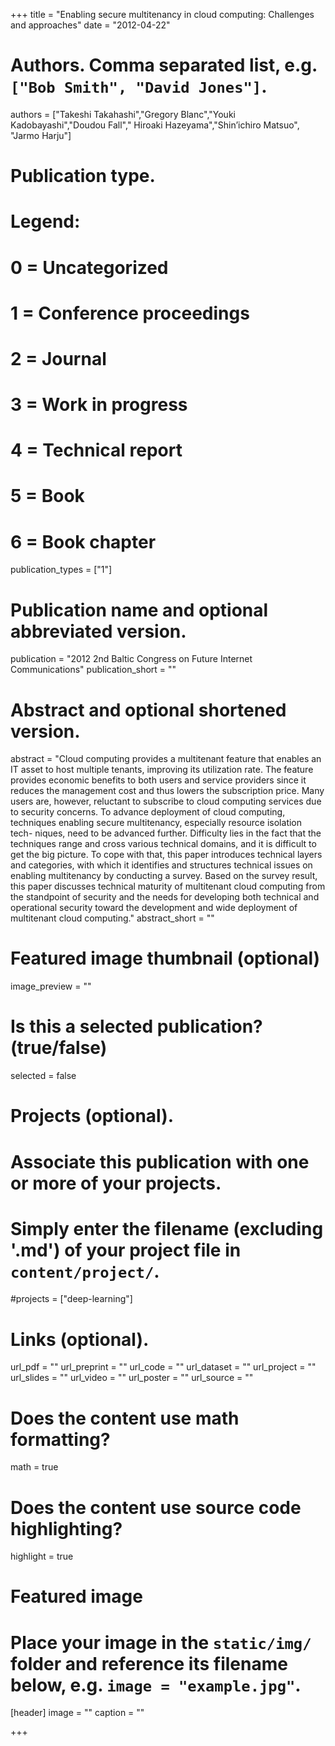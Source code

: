 +++
title = "Enabling secure multitenancy in cloud computing: Challenges and approaches"
date = "2012-04-22"

# Authors. Comma separated list, e.g. `["Bob Smith", "David Jones"]`.
authors = ["Takeshi Takahashi","Gregory Blanc","Youki Kadobayashi","Doudou Fall"," Hiroaki Hazeyama","Shin’ichiro Matsuo", "Jarmo Harju"]

# Publication type.
# Legend:
# 0 = Uncategorized
# 1 = Conference proceedings
# 2 = Journal
# 3 = Work in progress
# 4 = Technical report
# 5 = Book
# 6 = Book chapter
publication_types = ["1"]

# Publication name and optional abbreviated version.
publication = "2012 2nd Baltic Congress on Future Internet Communications"
publication_short = ""

# Abstract and optional shortened version.
abstract = "Cloud computing provides a multitenant feature that enables an IT asset to host multiple tenants, improving its utilization rate. The feature provides economic benefits to both users and service providers since it reduces the management cost and thus lowers the subscription price. Many users are, however, reluctant to subscribe to cloud computing services due to security concerns. To advance deployment of cloud computing, techniques enabling secure multitenancy, especially resource isolation tech- niques, need to be advanced further. Difficulty lies in the fact that the techniques range and cross various technical domains, and it is difficult to get the big picture. To cope with that, this paper introduces technical layers and categories, with which it identifies and structures technical issues on enabling multitenancy by conducting a survey. Based on the survey result, this paper discusses technical maturity of multitenant cloud computing from the standpoint of security and the needs for developing both technical and operational security toward the development and wide deployment of multitenant cloud computing."
abstract_short = ""

# Featured image thumbnail (optional)
image_preview = ""

# Is this a selected publication? (true/false)
selected = false

# Projects (optional).
#   Associate this publication with one or more of your projects.
#   Simply enter the filename (excluding '.md') of your project file in `content/project/`.
#projects = ["deep-learning"]

# Links (optional).
url_pdf = ""
url_preprint = ""
url_code = ""
url_dataset = ""
url_project = ""
url_slides = ""
url_video = ""
url_poster = ""
url_source = ""

# Does the content use math formatting?
math = true

# Does the content use source code highlighting?
highlight = true

# Featured image
# Place your image in the `static/img/` folder and reference its filename below, e.g. `image = "example.jpg"`.
[header]
image = ""
caption = ""

+++